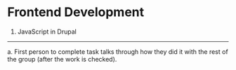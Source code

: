 Frontend Development
====================

1) JavaScript in Drupal
-----------------------

a. First person to complete task talks through how they did it with the rest of the group (after the work is checked).

